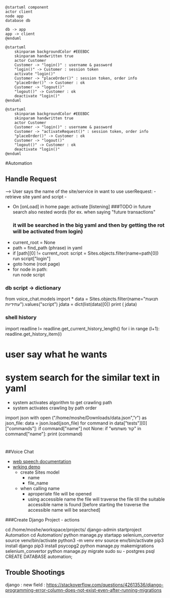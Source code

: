 ```plantuml
@startuml component
actor client
node app
database db

db -> app
app -> client
@enduml
```
```plantuml
@startuml
    skinparam backgroundColor #EEEBDC
    skinparam handwritten true
    actor Customer
    Customer -> "login()" : username & password
    "login()" -> Customer : session token
    activate "login()"
    Customer -> "placeOrder()" : session token, order info
    "placeOrder()" -> Customer : ok
    Customer -> "logout()"
    "logout()" -> Customer : ok
    deactivate "login()"
@enduml
```
```plantuml
@startuml
    skinparam backgroundColor #EEEBDC
    skinparam handwritten true
    actor Customer
    Customer -> "login()" : username & password
    Customer -> "activateRequest()" : session token, order info
    "placeOrder()" -> Customer : ok
    Customer -> "logout()"
    "logout()" -> Customer : ok
    deactivate "login()"
@enduml
```

#Automation
## Handle Request

--> User says the name of the site/service in want to use
userRequest:
    - retrieve site yaml and script
    - 
    


- On [onLoad] in home page:
    activate [listening]
    ###TODO in future search also nested words (for ex. when saying "future transactions" 
    ###  it will be searched in the big yaml and then by getting the rot will be activated from login)
- current_root = None
- path = find_path (phrase)  in yaml
- if [path][0] != current_root:
    script = Sites.objects.filter(name=path[0])
    run script["login"]
- goto home (root page)
- for node in path:    
    run node script 
       



### db script -> dictionary
from voice_chat.models import * 
 data = Sites.objects.filter(name="תנועות עתידיות").values("script") 
 jdata = dict(list(data)[0]) 
 print ( jdata)
### shell history 
import readline
l= readline.get_current_history_length()
for i in range (l+1):
   readline.get_history_item(i)
 



# user say what he wants 
# system search for the similar text in yaml
- system activates algorithm to get crawling path
- system activates crawling by path order

import json
with open ("/home/moshe/Downloads/data.json","r") as json_file:
    data = json.load(json_file)
    for command in data["tests"][0]["commands"]:
        if command["name"] not None:
            if "קוד משתמש" in command["name"]:
                print (command)

#

##Voice Chat
- [web speech documentation](https://wicg.github.io/speech-api/)
- [wrking demo](https://www.labnol.org/software/add-speech-recognition-to-website/19989/)
    - create Sites model 
        - name
        - file_name
    - when calling name
        - aproperiate file will be opened
        - using accessible name the file will traverse the 
            file till the suitable accessible name is found
            [before starting the traverse the accessible name will be searched]
            
     
###Create Django Project - actions

cd /home/moshe/workspace/projects/
django-admin startproject Automation
cd Automation/
python manage.py startapp selenium_convertor
source venv/bin/activate
python3 -m venv env
source env/bin/activate
pip3 install django
pip3 install psycopg2
python manage.py makemigrations selenium_convertor
python manage.py migrate
sudo su - postgres
psql
CREATE DATABASE automation;


## Trouble Shootings

django :
    new field : https://stackoverflow.com/questions/42613536/django-programming-error-column-does-not-exist-even-after-running-migrations